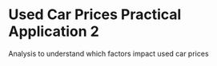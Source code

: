 # Used Car Prices Practical Application 2
 Analysis to understand which factors impact used car prices
